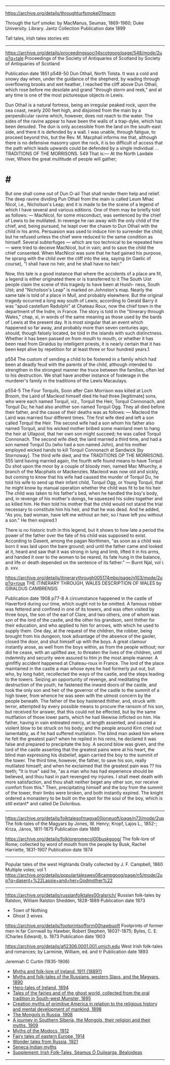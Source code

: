 
----
https://archive.org/details/throughturfsmoke01macm

Through the turf smoke:
by MacManus, Seumas, 1869-1960; Duke University. Library. Jantz Collection
Publication date 1899

Tall tales, irish tales stories etc

----
https://archive.org/details/proceedingssoci14scotgoog/page/548/mode/2up?q=tale
Proceedings of the Society of Antiquaries of Scotland
by Society of Antiquaries of Scotland

Publication date 1851
p548-50
Dun Othail, North Tolsta.
It was a cold and snowy day when, under the guidance of the shepherd, by wading through overflowing brooks and wet heather, I reached the cliff above Dun Othail, which rose before me desolate and grand "through storm and reek," and at any time is one of the most picturesque objects in Lewis.

Dun Othail is a natural fortress, being an irregular peaked rock, upon the sea coast, nearly 200 feet high, and disjoined from the main by a perpendicular ravine which, however, does not reach to the water. The sides of the ravine appear to have been the walls of a trap-dyke, which has been denuded. The dun is only accessible from the land on the south-east side, and there it is defended by a wall. I was unable, through fatigue, to proceed beyond this, but the Rev. M. Macphail informs me that, although there is no defensive masonry upon the rock, it is bo difficult of access that the path which leads upwards could be defended by a single individual
...
TRADITIONS OF THE MORRISONS. 549
That is:—
At the North Laxdale river,
Where the great multitude of people will gather;
# # #
But one shall come out of Dun O-ail That shall render them help and relief.
The deep ravine dividing Pun Othail from the main is called Leum Mhac Nicol, i.e., Nicholson's Leap; and it is made to be the scene of a legend of which I have several and various editions. One of them may be briefly told as follows: — MacNicol, for some misconduct, was sentenced by the chief of Lewis to be mutilated. In revenge he ran away with the only child of the chief, and, being pursued, he leapt over the chasm to Dun Othail with the child in his arms. Persuasion was used to induce him to surrender the child; but he refused unless the chief were reduced to the same condition as himself. Several subterfuges — which are too technical to be repeated here — were tried to deceive MacNicol, but in vain; and to save the child the chief consented. When MacNicol was sure that he had gained his purpose, he sprang with the child over the cliff into the sea, saying (in Gaelic of course), "I shall have no heir, and he shall have no heir."

Now, this tale is a good instance that where the accidents of a place are fit, a legend is either originated there or is transferred to it The South Uist people claim the scene of this tragedy to have been at Huish- ness, South Uist; and "Nicholson's Leap" is marked on Johnston's map. Nearly the same tale is told of a place in Mull, and probably elsewhere. But the original tragedy occurred a long way south of Lewis; according to Gerald Barry it was "apud castellum Radulphi" at Chateau Roux, now the chief town in the department of the Indre, in France. The story is told in the "Itinerary through Wales," chap, xi, in words of the same meaning as those used by the bards of Lewis at the present day. It is most singular that an event which happened so far away, and probably more than seven centuries ago, should, though falsely located, be told in the islands with such distinctness. Whether it has been passed on from mouth to mouth, or whether it has been read from Giraldus by intelligent priests, it is nearly certain that it has been kept alive by repetition for at least three or four hundred years.1

p554
 The custom of sending a child to be fostered in a family which had been at deadly feud with the parents of the child, although intended to strengthen in the strongest manner the truce between the families, often led to his destruction. We shall have another instance of fosterage in the murderer's family in the traditions of the Lewis Macaulays.

 p554-5
 The Four Torquils,
Soon after Cain Morrison was killed at Loch Broom, the Laird of Macleod himself died He had three [legitimate] sons, who were each named Torquil, viz., Torquil the Heir, Torquil Connonach, and Torquil Du; he had also another son named Torquil Ogg. They all died before their father, and the cause of their deaths was as follows: —
Macleod the Laird was married four different times. The first wife died and left a son called Torquil the Heir. The second wife had a son whom his father also named Torquil, and his wicked mother bribed some mainland men to hang the heir at Ullapool, that her own son might succeed; he was called Torquil Connonach. The second wife died; the laird married a third time, and had a son named Torquil Du (who had a son named John), and his mother employed wicked hands to kill Torquil Connonach at Sandwick [by Stornoway]. The third wife died, and the TRADITIONS OP THE MORRISONS. 555
laird having married again, the fourth wife found means to have Torquil Du shot upon the moor by a couple of bloody men, named Mac Mhurchy, a branch of the Macphails or Mackenzies.
Macleod was now old and sickly, but coming to know that his wife had caused the murder of Torquil Du, he told his wife to send up their infant child, Torquil Ogg, or Young Torquil, that he might know by manual operation whether the child was fit to be his heir. The child was taken to his father's bed, when he handled the boy's body, and, in revenge of his mother's doings, he squeezed his sides together and so killed him. He then told his mother that the child would not stand the trial necessary to constitute him his heir, and that he was dead. And he added, "As you, bad woman, have left me without an heir, so I have left you without a son." He then expired.1

There is no historic truth in this legend, but it shows to how late a period the power of the father over the fate of his child was supposed to exist. According to Dasent, among the pagan Northmen, "as soon as a child was born it was laid upon the bare ground; and until the father came and looked at it, heard and saw that it was strong in lung and limb, lifted it in his arms, and handed it over to the women to be reared, its fate hung in the balance, and life or death depended on the sentence of its father." — Burnt Njal, vol i. p. xxv.

https://archive.org/details/itinerarythrough005174mbp/page/n103/mode/2up?q=roux
THE ITINERARY THROUGH, WALES DESCRIPTION OF WALES
by GIRALDUS CAMBRENSIS

Publication date 1908
p77-8
A circumstance happened in the castle of Haverford during our time, which ought not to be omitted. A famous robber was fettered and confined in one of its towers, and was often visited by three boys, the son of the earl of Clare, and two others, one of whom was son of the lord of the castle, and the other his grandson, sent thither for their education, and who applied to him for arrows, with which he used to supply them. One day, at the request of the children, the robber, being brought from his dungeon, took advantage of the absence of the gaoler, closed the door, and shut himself up with the boys. A great clamour instantly arose, as well from the boys within, as from the people without; nor did he cease, with an uplifted axe, to threaten the lives of the children, until indemnity and security were assured to htm jn the most ample manner. A gimflfly accident happened at Chateau-roux in France. The lord of the place maintained in the castle a man whose eyes he had formerly put out, but who, by long habit, recollected the ways of the castle, and the steps leading to the towers. Seizing an opportunity of revenge, and meditating the destruction of the youth, he fastened the inward doors of the castle, and took the only son and heir of the governor of the castle to the summit of a high tower, from whence he was seen with the utmost concern by the people beneath. The father of the boy hastened thither, and, struck with terror, attempted by every possible means to procure the ransom of his son, but received for answer, that this could not be effected, but by the same mutflation of those lower parts, which he had likewise inflicted on him. Hie father, having in vain entreated mercy, at length assented, and caused a violent blow to be struck on his body; and the people around Kirn cried out lamentably, as if he had suffered mutilation. The blind man asked him where he felt the greatest pain? when he replied in his reins, he declared it was false and prepared to precipitate the boy. A second blow was given, and the lord of the castle asserting that the greatest pains were at his heart, the blind man expressing his disbelief, again carried the boy to the summit of the tower. The third time, however, the father, to save his son, really mutilated himself; and when he exclaimed that the greatest pain was ?? his teeth; "It is true" said he, "as a man who has had experience should be believed, and thou hast in part revenged my injuries. I shall meet death with more satisfaction, and thou shalt neither beget any other son, nor receive comfort from this." Then, precipitating himself and the boy from the summit of the tower, their limbs were broken, and both instantly expired. The knight ordered a monastery to be built on the spot for the soul of the boy, which is still extant* and called De Doloribus.

---

https://archive.org/details/folktalesofmagya00joneuoft/page/n73/mode/2up
The folk-tales of the Magyars
by Jones, W. Henry; Kropf, Lajos L., 1852-; Kriza, János, 1811-1875
Publication date 1889


https://archive.org/details/folkloreromecol00buskgoog/
The folk-lore of Rome; collected by word of mouth from the people
by Busk, Rachel Harriette, 1831-1907
Publication date 1874


---

Popular tales of the west Highlands
Orally collected by J. F. Campbell, 1860
Multiple voles; vol 1 https://archive.org/details/populartaleswes08campgoog/page/n5/mode/2up?q=dasent+%22Lassie+and+her+Godmother%22

---

https://archive.org/details/russianfolktales00ralsrich/
Russian folk-tales
by Ralston, William Ralston Shedden, 1828-1889
Publication date 1873

- Town of Nothing
- Ghost 3 wives


https://archive.org/details/footprintsofform00hawbuoft
Footprints of former men in far Cornwall
by Hawber, Robert Stephen, 1803?-1875; Byles, C. E. (Charles Edward), b. 1873
Publication date 1903


https://archive.org/details/afl2306.0001.001.umich.edu
West Irish folk-tales and romances;
by Larminie, William, ed. and tr
Publication date 1893

Jeremiah C Curtin (1835-1906)

- [Myths and folk-lore of Ireland, 1911 (1889?)](https://archive.org/details/mythsfolkloreofi00curtiala)
- [Myths and folk-tales of the Russians, western Slavs, and the Magyars, 1890](https://archive.org/details/mythsfolktalesof00curt)
- [Hero-tales of Ireland, 1894](https://archive.org/details/herotalesirelan00curtgoog)
- [Tales of the fairies and of the ghost world, collected from the oral tradition in South-west Munster, 1895](https://archive.org/details/cu31924029910563/)
- [Creation myths of primitive America in relation to the religious history and mental development of mankind, 1898](https://archive.org/details/creationmythsofp00curt)
- [The Mongols in Russia, 1908](https://archive.org/details/mongolsinrussia02curtgoog)
- [A journey in Southern Siberia, the Mongols, their religion and their myths, 1909](https://archive.org/details/cu31924028465320)
- [Myths of the Modocs, 1912](https://archive.org/details/mythsofmodocs00curtrich)
- [Fairy tales of eastern Europe, 1914](https://archive.org/details/cu31924028083479)
- [Wonder tales from Russia, 1921](https://archive.org/details/wondertalesfromr00curt)
- [Seneca Indian myths](https://archive.org/details/senecaindian00curtrich)
- [Supplement: Irish Folk-Tales, Séamus Ó Duilearga, Béaloideas](https://www.jstor.org/stable/20522051)

-----

